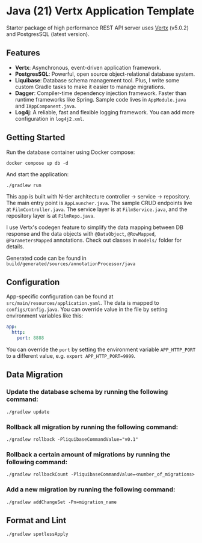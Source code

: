 # Java (21) Vertx Application Template

Starter package of high performance REST API server uses [Vertx](https://vertx.io/) (v5.0.2) and PostgresSQL (latest version).

## Features
- **Vertx**: Asynchronous, event-driven application framework.
- **PostgresSQL**: Powerful, open source object-relational database system.
- **Liquibase**: Database schema management tool. Plus, I write some custom Gradle tasks to make it easier to manage migrations.
- **Dagger**: Compiler-time dependency injection framework. Faster than runtime frameworks like Spring. Sample code lives in `AppModule.java` and `IAppComponent.java`.
- **Log4j**: A reliable, fast and flexible logging framework. You can add more configuration in `log4j2.xml`.

## Getting Started

Run the database container using Docker compose:

```shell
docker compose up db -d
````

And start the application:

```shell
./gradlew run
```

This app is built with N-tier architecture controller -> service -> repository. The main entry point is `AppLauncher.java`. The sample CRUD endpoints live at `FilmController.java`. The service layer is at `FilmService.java`, and the repository layer is at `FilmRepo.java`.

I use Vertx's codegen feature to simplify the data mapping between DB response and the data objects with `@DataObject`, `@RowMapped`, `@ParametersMapped` annotations. Check out classes in `models/` folder for details.

Generated code can be found in `build/generated/sources/annotationProcessor/java`

## Configuration

App-specific configuration can be found at `src/main/resources/application.yaml`. The data is mapped to `configs/Config.java`. You can override value in the file by setting environment variables like this:
```yaml
app:
  http:
    port: 8888
```
You can override the `port` by setting the environment variable `APP_HTTP_PORT` to a different value, e.g. `export APP_HTTP_PORT=9999`.

## Data Migration

### Update the database schema by running the following command:

```shell
./gradlew update
```

### Rollback all migration by running the following command:

```shell
./gradlew rollback -PliquibaseCommandValue="v0.1"
```

### Rollback a certain amount of migrations by running the following command:

```shell
./gradlew rollbackCount -PliquibaseCommandValue=<number_of_migrations>
```

### Add a new migration by running the following command:

```shell
./gradlew addChangeSet -Pn=migration_name
```

## Format and Lint

```shell
./gradlew spotlessApply
```